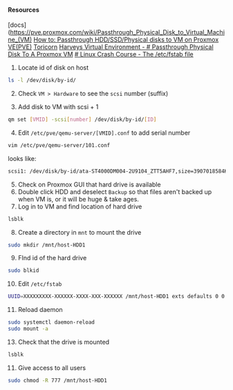 #### Resources

[docs](https://pve.proxmox.com/wiki/Passthrough_Physical_Disk_to_Virtual_Machine_(VM)
[How to: Passthrough HDD/SSD/Physical disks to VM on Proxmox VE(PVE)](https://dannyda.com/2020/08/26/how-to-passthrough-hdd-ssd-physical-disks-to-vm-on-proxmox-vepve/)
[Toricorn](https://toricorn.tech/passthrough-physical-disk-to-proxmox-vms/)
[Harveys Virtual Environment - # Passthrough Physical Disk To A Proxmox VM](https://www.youtube.com/watch?v=WgCl4zPdBzc)
[# Linux Crash Course - The /etc/fstab file](https://www.youtube.com/watch?v=A7xH74o6kY0)

1) Locate id of disk on host
```bash
ls -l /dev/disk/by-id/
```

2) Check `VM > Hardware` to see the `scsi` number (suffix)

3) Add disk to VM with scsi + 1
```bash
qm set [VMID] -scsi[number] /dev/disk/by-id/[ID]
```

4) Edit `/etc/pve/qemu-server/[VMID].conf` to add serial number
```bash
vim /etc/pve/qemu-server/101.conf
```

looks like:
```bash
scsi1: /dev/disk/by-id/ata-ST4000DM004-2U9104_ZTT5AHF7,size=3907018584K,serial=ZTT5AHF7
```

5) Check on Proxmox GUI that hard drive is available
6) Double click HDD and deselect `Backup` so that files aren't backed up when VM is, or it will be huge & take ages.
7) Log in to VM and find location of hard drive
```bash
lsblk
```

8) Create a directory in `mnt` to mount the drive
```bash
sudo mkdir /mnt/host-HDD1
```

9) FInd id of the hard drive
```bash
sudo blkid
```

10) Edit `/etc/fstab`
```bash
UUID=XXXXXXXXX-XXXXXX-XXXX-XXX-XXXXXX /mnt/host-HDD1 exts defaults 0 0 
```

11) Reload daemon
```bash
sudo systemctl daemon-reload
sudo mount -a
```

13) Check that the drive is mounted
```bash
lsblk
```

11) Give access to all users
```bash
sudo chmod -R 777 /mnt/host-HDD1
```
